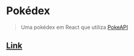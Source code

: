 # Pokédex
> Uma pokédex em React que utiliza [PokeAPI](https://pokeapi.co/)

## [Link](https://vlx2000.github.io/pokedex/)
